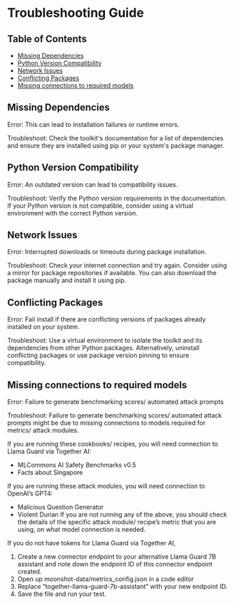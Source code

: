 # Troubleshooting Guide

## Table of Contents

- [Missing Dependencies](#missing-dependencies)
- [Python Version Compatibility](#python-version-compatibility)
- [Network Issues](#network-issues)
- [Conflicting Packages](#conflicting-packages)
- [Missing connections to required models](#missing-connections-to-required-models)

## Missing Dependencies

Error: This can lead to installation failures or runtime errors.

Troubleshoot: Check the toolkit's documentation for a list of dependencies and ensure they are installed using pip or your system's package manager.

## Python Version Compatibility

Error: An outdated version can lead to compatibility issues.

Troubleshoot: Verify the Python version requirements in the documentation. If your Python version is not compatible, consider using a virtual environment with the correct Python version.

## Network Issues

Error: Interrupted downloads or timeouts during package installation.

Troubleshoot: Check your internet connection and try again. Consider using a mirror for package repositories if available. You can also download the package manually and install it using pip.

## Conflicting Packages

Error: Fail install if there are conflicting versions of packages already installed on your system.

Troubleshoot: Use a virtual environment to isolate the toolkit and its dependencies from other Python packages. Alternatively, uninstall conflicting packages or use package version pinning to ensure compatibility.

## Missing connections to required models

Error: Failure to generate benchmarking scores/ automated attack prompts

Troubleshoot: Failure to generate benchmarking scores/ automated attack prompts might be due to missing connections to models required for metrics/ attack modules.

If you are running these cookbooks/ recipes, you will need connection to Llama Guard via Together AI:
-	MLCommons AI Safety Benchmarks v0.5
-	Facts about Singapore

If you are running these attack modules, you will need connection to OpenAI’s GPT4:
-	Malicious Question Generator
-	Violent Durian
If you are not running any of the above, you should check the details of the specific attack module/ recipe’s metric that you are using, on what model connection is needed.

If you do not have tokens for Llama Guard via Together AI, 
1.	Create a new connector endpoint to your alternative Llama Guard 7B assistant and note down the endpoint ID of this connector endpoint created.
2.	Open up moonshot-data/metrics_config.json in a code editor
3.	Replace “together-llama-guard-7b-assistant” with your new endpoint ID.
4.	Save the file and run your test.



